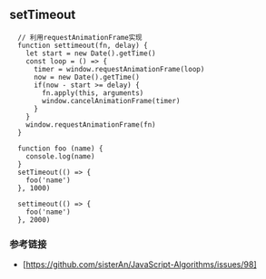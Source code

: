 ## setTimeout
```
  // 利用requestAnimationFrame实现
  function settimeout(fn, delay) {
    let start = new Date().getTime()
    const loop = () => {
      timer = window.requestAnimationFrame(loop)
      now = new Date().getTime()
      if(now - start >= delay) {
        fn.apply(this, arguments)
        window.cancelAnimationFrame(timer)
      }
    }
    window.requestAnimationFrame(fn)
  }

  function foo (name) {
    console.log(name)
  }
  setTimeout(() => {
    foo('name')
  }, 1000)

  settimeout(() => {
    foo('name')
  }, 2000)
```

### 参考链接
- [https://github.com/sisterAn/JavaScript-Algorithms/issues/98]